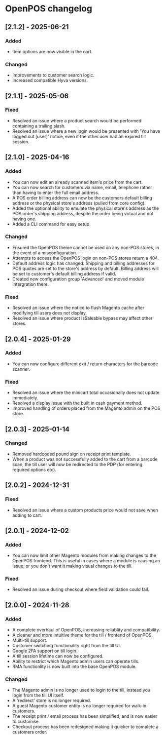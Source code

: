 # OpenPOS changelog

## [2.1.2] - 2025-06-21

### Added
- Item options are now visible in the cart.

### Changed
- Improvements to customer search logic.
- Increased compatible Hyva versions.

## [2.1.1] - 2025-05-06

### Fixed
- Resolved an issue where a product search would be performed containing a trailing slash.
- Resolved an issue where a new login would be presented with 'You have logged out [user]' notice, even if the other user had an expired till session.

## [2.1.0] - 2025-04-16

### Added
- You can now edit an already scanned item's price from the cart.
- You can now search for customers via name, email, telephone rather than having to enter the full email address.
- A POS order billing address can now be the customers default billing address or the physical store's address (pulled from core config).
- Added the optional ability to emulate the physical store's address as the POS order's shipping address, despite the order being virtual and not having one.
- Added a CLI command for easy setup.

### Changed
- Ensured the OpenPOS theme cannot be used on any non-POS stores, in the event of a misconfiguration.
- Attempts to access the OpenPOS login on non-POS stores return a 404.
- Default address logic has changed. Shipping and billing addresses for POS quotes are set to the store's address by default. Billing address will be set to customer's default billing address if valid.
- Created new configuration group 'Advanced' and moved module intergration there.

### Fixed
- Resolved an issue where the notice to flush Magento cache after modifying till users does not display.
- Resolved an issue where product isSaleable bypass may affect other stores.

## [2.0.4] - 2025-01-29

### Added
- You can now configure different exit / return characters for the barcode scanner.

### Fixed
- Resolved an issue where the minicart total occasionally does not update immediately. 
- Resolved a display issue with the built in cash payment method.
- Improved handling of orders placed from the Magento admin on the POS store.

## [2.0.3] - 2025-01-14

### Changed
- Removed hardcoded pound sign on receipt print template.
- When a product was not successfully added to the cart from a barcode scan, the till user will now be redirected to the PDP (for entering required options etc).

## [2.0.2] - 2024-12-31

### Fixed

- Resolved an issue where a custom products price would not save when adding to cart.

## [2.0.1] - 2024-12-02

### Added

- You can now limit other Magento modules from making changes to the OpenPOS frontend. This is useful in cases where a module is causing an issue, or you don't want it making visual changes to the till.

### Fixed

- Resolved an issue during checkout where field validation could fail.

## [2.0.0] - 2024-11-28

### Added

- A complete overhaul of OpenPOS, increasing reliablity and compatibility.
- A cleaner and more intuitive theme for the till / frontend of OpenPOS.
- Multi-till support.
- Customer switching functionality right from the till UI.
- Google 2FA support on till login.
- A till session lifetime can now be configured.
- Ability to restrict which Magento admin users can operate tills.
- RMA functionlity is now built into the base OpenPOS module.

### Changed

- The Magento admin is no longer used to login to the till, instead you login from the till UI itself.
- A 'redirect' store is no longer required.
- A guest Magento customer entity is no longer required for walk-in customers.
- The receipt print / email process has been simplified, and is now easier to customise.
- Checkout process has been redesigned making it quicker to complete a customers order.
